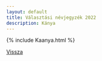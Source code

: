 ```yaml
---
layout: default
title: Választási névjegyzék 2022
description: Kánya
---
```


{% include Kaanya.html %}

[Vissza](./)
